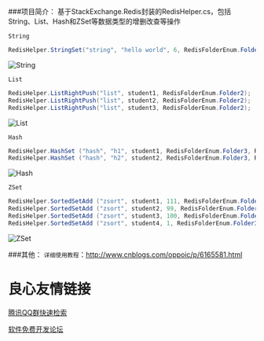 ###项目简介：
基于StackExchange.Redis封装的RedisHelper.cs，包括String、List、Hash和ZSet等数据类型的增删改查等操作

`String`
```csharp
RedisHelper.StringSet("string", "hello world", 6, RedisFolderEnum.Folder1);
```
![String](http://git.oschina.net/uploads/images/2017/0210/160230_3b979feb_582292.png "String")

`List`
```csharp
RedisHelper.ListRightPush("list", student1, RedisFolderEnum.Folder2);
RedisHelper.ListRightPush("list", student2, RedisFolderEnum.Folder2);
RedisHelper.ListRightPush("list", student3, RedisFolderEnum.Folder2);
```
![List](http://git.oschina.net/uploads/images/2017/0210/160258_c018048d_582292.png "List")

`Hash`
```csharp
RedisHelper.HashSet ("hash", "h1", student1, RedisFolderEnum.Folder3, RedisDBEnum.One);
RedisHelper.HashSet ("hash", "h2", student2, RedisFolderEnum.Folder3, RedisDBEnum.One);
```
![Hash](http://git.oschina.net/uploads/images/2017/0210/160314_d5d970d8_582292.png "Hash")

`ZSet`
```csharp
RedisHelper.SortedSetAdd ("zsort", student1, 111, RedisFolderEnum.Folder3, RedisDBEnum.One);
RedisHelper.SortedSetAdd ("zsort", student2, 99, RedisFolderEnum.Folder3, RedisDBEnum.One);
RedisHelper.SortedSetAdd ("zsort", student3, 100, RedisFolderEnum.Folder3, RedisDBEnum.One);
RedisHelper.SortedSetAdd ("zsort", student4, 1, RedisFolderEnum.Folder3, RedisDBEnum.One);
```
![ZSet](http://git.oschina.net/uploads/images/2017/0210/160328_58ca3a42_582292.png "ZSet")

###其他：
`详细使用教程`：http://www.cnblogs.com/oppoic/p/6165581.html

 # 良心友情链接

[腾讯QQ群快速检索](http://u.720life.cn/s/8cf73f7c)

[软件免费开发论坛](http://u.720life.cn/s/bbb01dc0)
